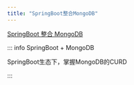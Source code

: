 ```yaml
---
title: "SpringBoot整合MongoDB"
---
```


[SpringBoot 整合 MongoDB](/tutorial/spring/db/MongoDB/)

::: info SpringBoot + MongoDB

SpringBoot生态下，掌握MongoDB的CURD

:::